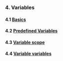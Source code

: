 ### 4. Variables
#### 4.1 [Basics](4_1_Basics.php)
#### 4.2 [Predefined Variables](4_2_Predefined_Variables.php)
#### 4.3 [Variable scope](4_3_Variable_scope.php)
#### 4.4 [Variable variables](4_4_Variable_variables.php)